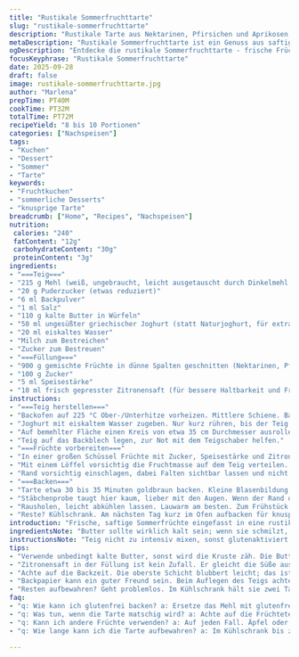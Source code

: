 ```yaml
---
title: "Rustikale Sommerfruchttarte"
slug: "rustikale-sommerfruchttarte"
description: "Rustikale Tarte aus Nektarinen, Pfirsichen und Aprikosen mit knusprigem Mürbeteigboden. Der Teig wird mit Joghurt und kaltem Butterstückchen angerührt, sorgt für eine mürbe, aber saftige Kruste. Die Früchte-Mischung mit leicht veränderter Zuckermenge und Maisstärke bindet die Fruchtsoße, sodass sie nicht durchweicht. Im Ofen gebacken, bis die Kruste goldgelb ist und die Früchte ausdampfen, zieht die Küche den Duft von Sommer und leicht karamellisiertem Obst ein. Als Variation verwende ich gerne Bourbon-Vanille oder einen Schuss Zitronensaft, um die Frische zu betonen. Gut geeignet als Frühstück, Snack oder leichter Nachtisch. Eignet sich auch für glutenfreie Mehlalternativen und milchfreie Varianten, indem Butter und Joghurt entsprechend ersetzt werden."
metaDescription: "Rustikale Sommerfruchttarte ist ein Genuss aus saftigen Früchten und knuspriger Kruste. Ein Sommerklassiker, der glänzt"
ogDescription: "Entdecke die rustikale Sommerfruchttarte - frische Früchte und eine mürbe Kruste, perfekt für jeden Anlass"
focusKeyphrase: "Rustikale Sommerfruchttarte"
date: 2025-09-28
draft: false
image: rustikale-sommerfruchttarte.jpg
author: "Marlena"
prepTime: PT40M
cookTime: PT32M
totalTime: PT72M
recipeYield: "8 bis 10 Portionen"
categories: ["Nachspeisen"]
tags:
- "Kuchen"
- "Dessert"
- "Sommer"
- "Tarte"
keywords:
- "Fruchtkuchen"
- "sommerliche Desserts"
- "knusprige Tarte"
breadcrumb: ["Home", "Recipes", "Nachspeisen"]
nutrition: 
 calories: "240"
 fatContent: "12g"
 carbohydrateContent: "30g"
 proteinContent: "3g"
ingredients:
- "===Teig==="
- "215 g Mehl (weiß, ungebraucht, leicht ausgetauscht durch Dinkelmehl für mehr Biss)"
- "20 g Puderzucker (etwas reduziert)"
- "6 ml Backpulver"
- "1 ml Salz"
- "110 g kalte Butter in Würfeln"
- "50 ml ungesüßter griechischer Joghurt (statt Naturjoghurt, für extra Cremigkeit)"
- "20 ml eiskaltes Wasser"
- "Milch zum Bestreichen"
- "Zucker zum Bestreuen"
- "===Füllung==="
- "900 g gemischte Früchte in dünne Spalten geschnitten (Nektarinen, Pfirsiche, Aprikosen)"
- "100 g Zucker"
- "5 ml Speisestärke"
- "10 ml frisch gepresster Zitronensaft (für bessere Haltbarkeit und Frische)"
instructions:
- "===Teig herstellen==="
- "Backofen auf 225 °C Ober-/Unterhitze vorheizen. Mittlere Schiene. Backblech mit Silikonmatte oder Backpapier auslegen. Wichtig: trockene Zutaten mischen, Mehl, Puderzucker, Backpulver und Salz gründlich, dann kalte Butter schnell einarbeiten. Kleine kleine Klümpchen sollen bleiben - kein zu glatter Teig, sonst wird er zäh."
- "Joghurt mit eiskaltem Wasser zugeben. Nur kurz rühren, bis der Teig gerade zusammenkommt. Zu viel Wasser macht ihn klebrig, zu wenig trocken. Noch einen kleinen Schluck Wasser nehmen, wenn sich der Teig nicht formt. Teig mit den Händen schnell zu einer Scheibe formen. Kühlschrank ist nicht zwingend, aber ich lasse ihn 10 Minuten ruhen, leichter zähmbar."
- "Auf bemehlter Fläche einen Kreis von etwa 35 cm Durchmesser ausrollen. Der Teig sollte nicht zu dünn, sonst reißt er beim Falten."
- "Teig auf das Backblech legen, zur Not mit dem Teigschaber helfen."
- "===Früchte vorbereiten==="
- "In einer großen Schüssel Früchte mit Zucker, Speisestärke und Zitronensaft mischen. Nicht zu lange stehen lassen, sonst saften sie zu schnell aus. Die Stärke bindet später überschüssige Flüssigkeit, verhindert matschige Kruste."
- "Mit einem Löffel vorsichtig die Fruchtmasse auf dem Teig verteilen. Rand frei lassen - circa 5 cm. Wichtig, damit der Rand gut hochgeklappt werden kann - so entsteht der rustikale Look; nicht zu akkurat faltet, sonst verliert er Seele."
- "Rand vorsichtig einschlagen, dabei Falten sichtbar lassen und nicht glätten. Mit Milch bestreichen, das bringt Glanz. Zucker darüberstreuen. Unbedingt groben Zucker nehmen, macht Genuss beim Beißen."
- "===Backen==="
- "Tarte etwa 30 bis 35 Minuten goldbraun backen. Kleine Blasenbildung auf der Oberfläche zeigt den richtigen Punkt. Dann riecht es intensiv nach gebackenem Obst und Butter."
- "Stäbchenprobe taugt hier kaum, lieber mit den Augen. Wenn der Rand dunkel wird, eventuell Temperatur runter drehen. Ich nehme meistens 220 °C, wechsle dann auf 200 °C nach 15 Minuten, so wird die Kruste nicht zu dunkel, Früchte aber durch."
- "Rausholen, leicht abkühlen lassen. Lauwarm am besten. Zum Frühstück mit Naturjoghurt servieren oder abgekühlt mit Vanilleeis. Ein letzter Schliff: Etwas groben Meersalzflocken auf die kalte Tarte streuen bringt die Süße wirklich raus."
- "Reste? Kühlschrank. Am nächsten Tag kurz im Ofen aufbacken für knusprige Kruste."
introduction: "Frische, saftige Sommerfrüchte eingefasst in eine rustikale, mürbe Kruste. Ein Klassiker, der nie langweilig wird, wenn man die Balance zwischen süß und säuerlich findet. Ich habe oft experimentiert, zu viel Zucker macht die Füllung matschig und die Kruste schwach. Weniger Zucker, dafür Zitronensaft und eine ordentliche Bindung mit Speisestärke helfen. Die Kombination von kaltem Butter und Joghurt im Teig sorgt für eine besondere Textur - nicht zu trocken, sondern schön weich und knusprig zugleich. Backzeiten variieren je nach Ofen, wichtig ist das Auge und die Nase, das Knistern und die leichte Karamelisierung am Rand. Service mit Joghurt oder Vanilleeis - beides möglich, je nach Tageszeit und Laune. Rustikal aber dennoch elegant."
ingredientsNote: "Butter sollte wirklich kalt sein; wenn sie schmilzt, wird die Kruste zäh. Falls kein Joghurt vorhanden, geht auch saure Sahne, gibt ähnliche Säure und Feuchtigkeit. Mehl kann durch Dinkel oder halb Vollkorn ersetzt werden, dann aber etwas mehr Wasser oder Joghurt nehmen. Backpulver bringt Lockerung ohne Hefe, schneller und zuverlässiger. Zitronensaft in der Fruchtfüllung gleicht Süße aus und verhindert, dass die Früchte zu „wässrig“ werden. Zucker ist hier kein Muss, je nach Reifegrad der Früchte anpassen. Milch beim Bestreichen sorgt für eine schöne Farbe und karamelliges Aroma. Beim Zucker fürs Bestreuen grob bleiben, feiner verliert den Crunch. Für vegane Variante Butter durch vegane Margarine, Joghurt durch Pflanzenjoghurt ersetzen, funktioniert sehr gut."
instructionsNote: "Teig nicht zu intensiv mixen, sonst glutenaktiviert und zäh. Kälte des Butters bewahrt die Flakigkeit, deshalb schnell arbeiten. Beim Ausrollen immer mit Mehl sichern, sonst klebt er an der Arbeitsfläche. Obst nicht zu früh mit Zucker vermischen, damit sie keine Saftaustritt haben, sonst matschiger Boden. Rand umfasst die Füllung, aber ohne zu pressen - schöne Falten behalten die rustikale Optik. Milch beim Bestreichen langsam und sparsam nehmen; zu viel macht die Kruste hart. Backzeit immer am Ofen beobachten, lieber kürzer und mit Auge kontrollieren; goldbraun und leicht gebräunt ist das Signal. Nach dem Backen noch kurz abkühlen lassen, damit die Füllung sich gesetzt hat. Ergibt besseres Schneiden. Für einen noch würzigeren Dreh gerne vor dem Backen Vanille oder Zimt in die Früchte mischen. Die Tarte hält sich im Kühlschrank gut 2 Tage, aufgewärmt wieder knusprig."
tips:
- "Verwende unbedingt kalte Butter, sonst wird die Kruste zäh. Die Butter schnell einarbeiten, damit kleine Klümpchen bleiben. So bleibt die Kruste fluffig; der Kühleffekt ist essenziell. Achte darauf, den Teig nicht zu lange zu kneten. Die Textur ist wichtig. Wenn's nicht geht, mach eine kleine Pause."
- "Zitronensaft in der Füllung ist kein Zufall. Er gleicht die Süße aus, hält die Früchte frisch. Die Stärke hilft, die Füllung zu binden. Du kannst mehr oder weniger Zucker nehmen, je nach Reife der Früchte. Sie sollen nicht matschig werden. Wenn du dich unsicher fühlst, nimm erst weniger Zucker"
- "Achte auf die Backzeit. Die oberste Schicht blubbert leicht; das ist ein gutes Zeichen. Ich beobachte jeden Ofen; weshalb ich nach 15 Minuten oft die Temperatur reduziere. 220 °C auf 200 °C, das ist meine Methode. Wenn die Ränder dunkel werden, ist es Zeit, die Hitze anzupassen."
- "Backpapier kann ein guter Freund sein. Beim Auflegen des Teigs achte darauf, dass er nicht reißt. Sollte das passieren, keine Panik. Einfach ein Stück Teig nehmen und es reparieren. Hauptsache, der Rand bleibt hübsch. Mach ein paar Falten sichtbar; das bringt den rustikalen Look. So bleibt die Seele der Tarte erhalten."
- "Resten aufbewahren? Geht problemlos. Im Kühlschrank hält sie zwei Tage. Zum Aufbacken kurz in den Ofen, das bringt die Knusprigkeit zurück. Der Duft von gebackenem Obst ist unwiderstehlich. Am besten warm oder lauwarm genießen. Perfekt zu Joghurt oder Vanilleeis. Für guten Geschmack sorgen."
faq:
- "q: Wie kann ich glutenfrei backen? a: Ersetze das Mehl mit glutenfreien Alternativen. Dinkel geht auch, aber mehr Wasser. Achte darauf, dass die Konsistenz stimmt."
- "q: Was tun, wenn die Tarte matschig wird? a: Achte auf die Früchtetemperatur. Nicht zu lange stehen lassen. Stärke sei wichtig. Stärkemenge anpassen kann helfen."
- "q: Kann ich andere Früchte verwenden? a: Auf jeden Fall. Äpfel oder Beeren sind auch möglich. Verändere die Zuckermenge nach Geschmack. Etwas experimentieren schadet nicht."
- "q: Wie lange kann ich die Tarte aufbewahren? a: Im Kühlschrank bis zu zwei Tage. Lachend aufwärmen, die Kruste bleibt knusprig. Wenn du glücklicher bist, dann Genießen."

---
```

